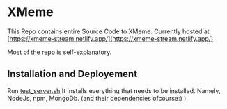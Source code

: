 # XMeme

This Repo contains entire Source Code to XMeme. Currently hosted at [https://xmeme-stream.netlify.app/](https://xmeme-stream.netlify.app/)

Most of the repo is self-explanatory.

## Installation and Deployement

Run [test_server.sh](test_server.sh)
It installs everything that needs to be installed. Namely, NodeJs, npm, MongoDb. (and their dependencies ofcourse:) )
